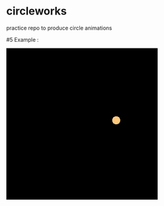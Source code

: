 # circleworks
practice repo to produce circle animations

#5 Example :

![Alt Text](https://github.com/aleybe/circleworks/blob/master/saves/gif/movie.gif)

